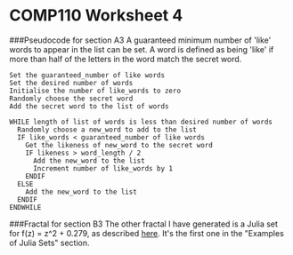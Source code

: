 # COMP110 Worksheet 4

###Pseudocode for section A3
A guaranteed minimum number of 'like' words to appear in the list can be set.
A word is defined as being 'like' if more than half of the letters in the word match the secret word.

```
Set the guaranteed_number of like words
Set the desired number of words
Initialise the number of like_words to zero
Randomly choose the secret word
Add the secret word to the list of words

WHILE length of list of words is less than desired number of words
  Randomly choose a new_word to add to the list
  IF like_words < guaranteed_number of like words
    Get the likeness of new_word to the secret word
    IF likeness > word_length / 2
      Add the new_word to the list
      Increment number of like_words by 1
    ENDIF
  ELSE
    Add the new_word to the list
  ENDIF
ENDWHILE
```

###Fractal for section B3
The other fractal I have generated is a Julia set for f(z) = z^2 + 0.279, as described [here](https://en.wikipedia.org/wiki/Julia_set).
It's the first one in the "Examples of Julia Sets" section.
